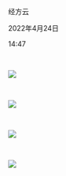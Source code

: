 经方云

2022年4月24日

14:47

 

![](017_经方云_000.png)

 

![](017_经方云_001.png)

 

![](017_经方云_002.png)

 

![](017_经方云_003.png)

 
